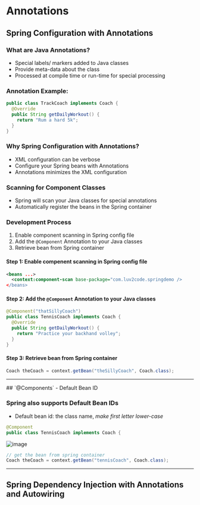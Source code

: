 # Annotations
## Spring Configuration with Annotations
### What are Java Annotations?
- Special labels/ markers added to Java classes
- Provide meta-data about the class
- Processed at compile time or run-time for special processing

### Annotation Example:
```java
public class TrackCoach implements Coach {
  @Override
  public String getDailyWorkout() {
    return "Rum a hard 5k"; 
  }
}
```

### Why Spring Configuration with Annotations?
- XML configuration can be verbose
- Configure your Spring beans with Annotations
- Annotations minimizes the XML configuration

### Scanning for Component Classes
- Spring will scan your Java classes for special annotations
- Automatically register the beans in the Spring container

### Development Process
1. Enable component scanning in Spring config file
2. Add the `@Component` Annotation to your Java classes
3. Retrieve bean from Spring container

#### Step 1: Enable compenent scanning in Spring config file
```xml
<beans ...>
  <context:component-scan base-package="com.luv2code.springdemo />
</beans>
```
#### Step 2: Add the `@Component` Annotation to your Java classes
```java
@Component("thatSillyCoach")
public class TennisCoach implements Coach {
  @Override
  public String getDailyWorkout() {
    return "Practice your backhand volley"; 
  }
}
```

#### Step 3: Retrieve bean from Spring container
```java
Coach theCoach = context.getBean("theSillyCoach", Coach.class);
```
<hr>
## `@Components` - Default Bean ID

### Spring also supports Default Bean IDs
- Default bean id: the class name, <em>make first letter lower-case</em>
  
```java
@Component
public class TennisCoach implements Coach {
```
![image](https://user-images.githubusercontent.com/20329508/132119136-527e766c-9355-4980-87e4-3b3ac2f24adc.png)

```java
// get the bean from spring container
Coach theCoach = context.getBean("tennisCoach", Coach.class);
```

<hr>

## Spring Dependency Injection with Annotations and Autowiring

